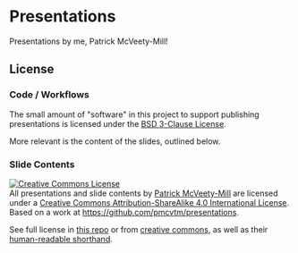# Presentations

Presentations by me, Patrick McVeety-Mill!

## License

### Code / Workflows

The small amount of "software" in this project to support publishing presentations is licensed under the [BSD 3-Clause License](/license.txt).

More relevant is the content of the slides, outlined below.

### Slide Contents

<a rel="license" href="http://creativecommons.org/licenses/by-sa/4.0/"><img alt="Creative Commons License" style="border-width:0" src="https://i.creativecommons.org/l/by-sa/4.0/88x31.png" /></a><br /><span xmlns:dct="http://purl.org/dc/terms/" property="dct:title">All presentations and slide contents </span> by <a xmlns:cc="http://creativecommons.org/ns#" href="https://loudandabrasive.com" property="cc:attributionName" rel="cc:attributionURL">Patrick McVeety-Mill</a> are licensed under a <a rel="license" href="http://creativecommons.org/licenses/by-sa/4.0/">Creative Commons Attribution-ShareAlike 4.0 International License</a>.<br />Based on a work at <a xmlns:dct="http://purl.org/dc/terms/" href="https://github.com/pmcvtm/presentations" rel="dct:source">https://github.com/pmcvtm/presentations</a>.

See full license in [this repo](/slides/license.md) or from [creative commons](https://creativecommons.org/licenses/by-sa/4.0/legalcode), as well as their [human-readable shorthand](https://creativecommons.org/licenses/by-sa/4.0/).
